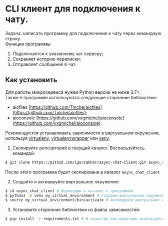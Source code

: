 # CLI клиент для подключения к чату.

Задача: написать программу для подключения к чату через командную строку.  
Функции программы:
1. Подключается к указанному чат серверу;
2. Сохраняет историю переписки;
3. Отправляет сообщения в чат.

## Как установить

Для работы микросервиса нужен Python версии не ниже 3.7+.  
Также в программе используются следующие сторонние библиотеки:
- aiofiles [https://github.com/Tinche/aiofiles](https://github.com/Tinche/aiofiles);
- aioconsole [https://github.com/vxgmichel/aioconsole](https://github.com/vxgmichel/aioconsole).

Рекомендуется устанавливать зависимости в виртуальном окружении, используя [virtualenv](https://github.com/pypa/virtualenv), [virtualenvwrapper](https://pypi.python.org/pypi/virtualenvwrapper) или [venv](https://docs.python.org/3/library/venv.html).

1. Скопируйте репозиторий в текущий каталог. Воспользуйтесь командой:  
```bash
$ git clone https://github.com/igorzakhar/async-chat-client.git async_chat_client
```
После этого программа будет скопирована в каталог ```async_chat_client```

2. Создайте и активируйте виртуальное окружение:
```bash
$ cd async_chat_client # Переходим в каталог с программой
$ python3 -m venv my_virtual_environment # Создаем виртуальное окружение
$ source my_virtual_environment/bin/activate # Активируем виртуальное окружение
```

3. Установите сторонние библиотеки  из файла зависимостей:
```bash
$ pip install -r requirements.txt # В качестве альтернативы используйте pip3
```